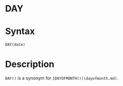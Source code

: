 # DAY

#

# Syntax

```
DAY(date)
```

#

# Description

`DAY()` is a synonym for `[DAYOFMONTH()](dayofmonth.md)`.